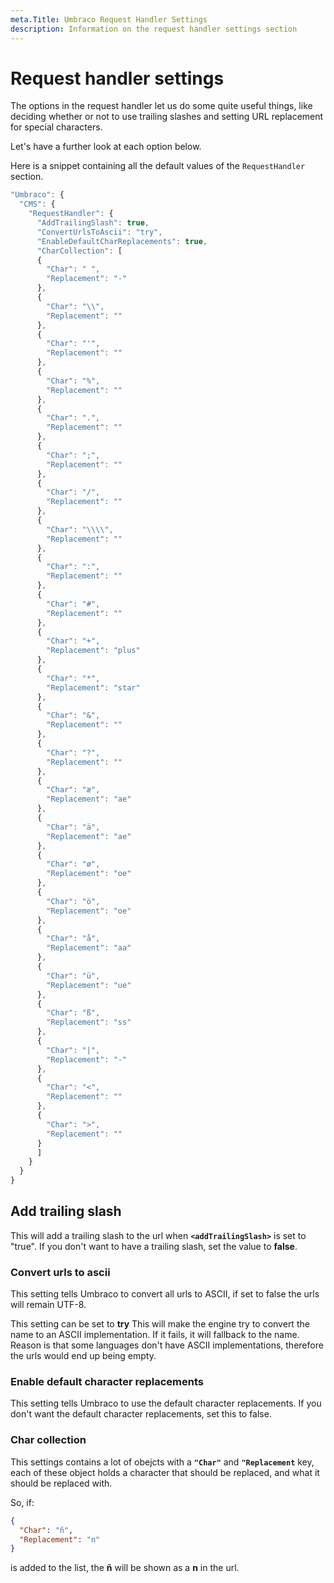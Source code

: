 ```yaml
---
meta.Title: Umbraco Request Handler Settings
description: Information on the request handler settings section
---
```


# Request handler settings

The options in the request handler let us do some quite useful things, like deciding whether or not to use trailing slashes and setting URL replacement for special characters.

Let's have a further look at each option below.

Here is a snippet containing all the default values of the `RequestHandler` section.

```js
"Umbraco": {
  "CMS": {
    "RequestHandler": {
      "AddTrailingSlash": true,
      "ConvertUrlsToAscii": "try",
      "EnableDefaultCharReplacements": true,
      "CharCollection": [
      {
        "Char": " ",
        "Replacement": "-"
      },
      {
        "Char": "\\",
        "Replacement": ""
      },
      {
        "Char": "'",
        "Replacement": ""
      },
      {
        "Char": "%",
        "Replacement": ""
      },
      {
        "Char": ".",
        "Replacement": ""
      },
      {
        "Char": ";",
        "Replacement": ""
      },
      {
        "Char": "/",
        "Replacement": ""
      },
      {
        "Char": "\\\\",
        "Replacement": ""
      },
      {
        "Char": ":",
        "Replacement": ""
      },
      {
        "Char": "#",
        "Replacement": ""
      },
      {
        "Char": "+",
        "Replacement": "plus"
      },
      {
        "Char": "*",
        "Replacement": "star"
      },
      {
        "Char": "&",
        "Replacement": ""
      },
      {
        "Char": "?",
        "Replacement": ""
      },
      {
        "Char": "æ",
        "Replacement": "ae"
      },
      {
        "Char": "ä",
        "Replacement": "ae"
      },
      {
        "Char": "ø",
        "Replacement": "oe"
      },
      {
        "Char": "ö",
        "Replacement": "oe"
      },
      {
        "Char": "å",
        "Replacement": "aa"
      },
      {
        "Char": "ü",
        "Replacement": "ue"
      },
      {
        "Char": "ß",
        "Replacement": "ss"
      },
      {
        "Char": "|",
        "Replacement": "-"
      },
      {
        "Char": "<",
        "Replacement": ""
      },
      {
        "Char": ">",
        "Replacement": ""
      }
      ]
    }
  }
}
```

## Add trailing slash

This will add a trailing slash to the url when **`<addTrailingSlash>`** is set to "true". If you don't want to have a trailing slash, set the value to **false**.

### Convert urls to ascii

This setting tells Umbraco to convert all urls to ASCII, if set to false the urls will remain UTF-8.

This setting can be set to **try** This will make the engine try to convert the name to an ASCII implementation. If it fails, it will fallback to the name. Reason is that some languages don't have ASCII implementations, therefore the urls would end up being empty.

### Enable default character replacements

This setting tells Umbraco to use the default character replacements. If you don't want the default character replacements, set this to false.

### Char collection

This settings contains a lot of obejcts with a **`"Char"`** and **`"Replacement`** key, each of these object holds a character that should be replaced, and what it should be replaced with.

So, if:

```json
{
  "Char": "ñ",
  "Replacement": "n"
}
```

is added to the list, the **ñ** will be shown as a **n** in the url.
